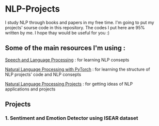 # NLP-Projects

I study NLP through books and papers in my free time. I'm going to put my projects' sourse code in this repository. The codes I put here are 95% written by me. I hope thay would be useful for you :)

## Some of the main resources I'm using :

[Speech and Language Processing](https://web.stanford.edu/~jurafsky/slp3/) : for learning NLP consepts

[Natural Language Processing with PyTorch](https://learning.oreilly.com/library/view/natural-language-processing/9781491978221/) : for learning the structure of NLP projects' code and NLP consepts

[Natural Language Processing Projects](https://learning.oreilly.com/library/view/natural-language-processing/9781484273869/) : for getting ideas of NLP applications and projects

## Projects

### 1. Sentiment and Emotion Detector using ISEAR dataset

